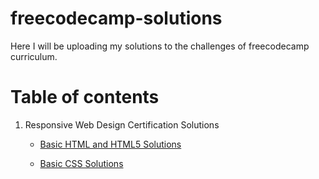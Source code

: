 # freecodecamp-solutions

Here I will be uploading my solutions to the challenges of freecodecamp curriculum.

# Table of contents

1. Responsive Web Design Certification Solutions

   - [Basic HTML and HTML5 Solutions](1.Responsive-Web-Design-Certification/1.Basic-HTML-and-HTML5)

   - [Basic CSS Solutions](1.Responsive-Web-Design-Certification/2.Basic-CSS)

